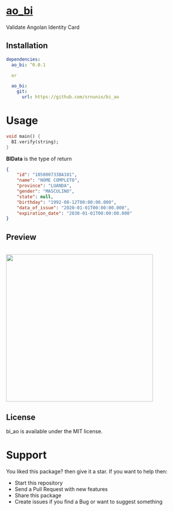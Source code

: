 # [ao_bi](https://pub.dev/packages/ao_bi)

Validate Angolan Identity Card

## Installation

```yaml
dependencies:
  ao_bi: ^0.0.1

  or

  ao_bi:
    git:
      url: https://github.com/srnunio/bi_ao
```

# Usage

```dart
void main() {
  BI.verify(string);
}
```
**BIData** is the type of return

```json
{
    "id": "105000733BA101",
    "name": "NOME COMPLETO",
    "province": "LUANDA",
    "gender": "MASCULINO",
    "state": null,
    "birthday": "1992-08-12T00:00:00.000",
    "data_of_issue": "2020-01-01T00:00:00.000",
    "expiration_date": "2030-01-01T00:00:00.000"
}
```

## Preview
<br>
<img title="" src="https://github.com/srnunio/ao_bi/blob/master/preview.gif" alt="" width="400">
</br>

## License

bi_ao is available under the MIT license.

# Support

You liked this package? then give it a star. If you want to help then:

* Start this repository
* Send a Pull Request with new features
* Share this package
* Create issues if you find a Bug or want to suggest something
